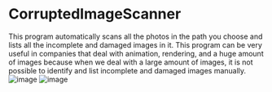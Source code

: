 # CorruptedImageScanner
This program automatically scans all the photos in the path you choose and lists all the incomplete and damaged images in it.
This program can be very useful in companies that deal with animation, rendering, and a huge amount of images because when we deal with a large amount of images, it is not possible to identify and list incomplete and damaged images manually.
![image](https://github.com/bigjavani/CorruptedImageScanner/assets/53734726/5ed4d6ae-de26-401c-9ea7-d083071bea61)
![image](https://github.com/bigjavani/CorruptedImageScanner/assets/53734726/917ce45e-ffdf-4c93-b9df-4e84a27d0dce)
